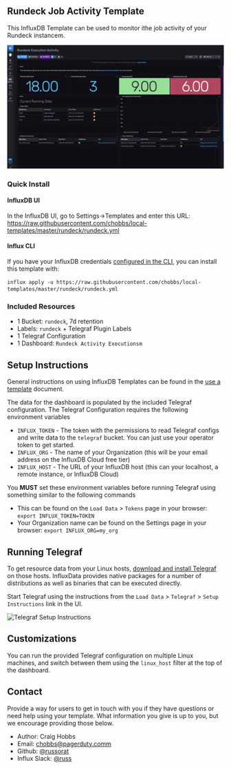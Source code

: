 ## Rundeck Job Activity Template

This InfluxDB Template can be used to monitor ithe job activity of your Rundeck instancem.

![Rundeck Execution Dashboard Screenshot](img/RundeckScreen.png)

### Quick Install

#### InfluxDB UI

In the InfluxDB UI, go to Settings->Templates and enter this URL: https://raw.githubusercontent.com/chobbs/local-templates/master/rundeck/rundeck.yml

#### Influx CLI
If you have your InfluxDB credentials [configured in the CLI](https://v2.docs.influxdata.com/v2.0/reference/cli/influx/config/), you can install this template with:

```
influx apply -u https://raw.githubusercontent.com/chobbs/local-templates/master/rundeck/rundeck.yml
```

### Included Resources

- 1 Bucket: `rundeck`, 7d retention
- Labels: `rundeck` + Telegraf Plugin Labels
- 1 Telegraf Configuration
- 1 Dashboard: `Rundeck Activity Executionsm`

## Setup Instructions

  General instructions on using InfluxDB Templates can be found in the [use a template](../docs/use_a_template.md) document.
    
  The data for the dashboard is populated by the included Telegraf configuration. The Telegraf Configuration requires the following environment variables
    
  - `INFLUX_TOKEN` - The token with the permissions to read Telegraf configs and write data to the `telegraf` bucket. You can just use your operator token to get started.
  - `INFLUX_ORG` - The name of your Organization (this will be your email address on the InfluxDB Cloud free tier)
  - `INFLUX_HOST` - The URL of your InfluxDB host (this can your localhost, a remote instance, or InfluxDB Cloud)

  You **MUST** set these environment variables before running Telegraf using something similar to the following commands
    
  - This can be found on the `Load Data` > `Tokens` page in your browser: `export INFLUX_TOKEN=TOKEN`
  - Your Organization name can be found on the Settings page in your browser: `export INFLUX_ORG=my_org`

## Running Telegraf

  To get resource data from your Linux hosts, [download and install Telegraf](https://portal.influxdata.com/downloads/) on those hosts. InfluxData provides native packages for a number of distributions as well as binaries that can be executed directly.

  Start Telegraf using the instructions from the `Load Data` > `Telegraf` > `Setup Instructions` link in the UI.

![Telegraf Setup Instructions](img/linux_system_telegraf.png)

## Customizations

You can run the provided Telegraf configuration on multiple Linux machines, and switch between them using the `linux_host` filter at the top of the dashboard.

## Contact

Provide a way for users to get in touch with you if they have questions or need help using your template. What information you give is up to you, but we encourage providing those below.

- Author: Craig Hobbs
- Email: chobbs@pagerduty.comm
- Github: [@russorat](https://github.com/russorat)
- Influx Slack: [@russ](https://influxdata.com/slack)
